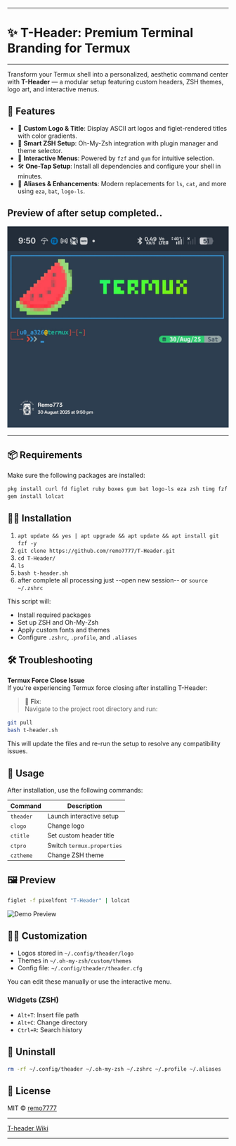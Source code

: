 
---

# ✨ T-Header: Premium Terminal Branding for Termux

---

Transform your Termux shell into a personalized, aesthetic command center with **T-Header** — a modular setup featuring custom headers, ZSH themes, logo art, and interactive menus.
## 🚀 Features

- 🎨 **Custom Logo & Title**: Display ASCII art logos and figlet-rendered titles with color gradients.
- 🧠 **Smart ZSH Setup**: Oh-My-Zsh integration with plugin manager and theme selector.
- 🧩 **Interactive Menus**: Powered by `fzf` and `gum` for intuitive selection.
- 🛠️ **One-Tap Setup**: Install all dependencies and configure your shell in minutes.
- 🧾 **Aliases & Enhancements**: Modern replacements for `ls`, `cat`, and more using `eza`, `bat`, `logo-ls`.

## Preview of after setup completed..
![Project Banner](doc/theader.jpg)

---

## 📦 Requirements

Make sure the following packages are installed:

```bash
pkg install curl fd figlet ruby boxes gum bat logo-ls eza zsh timg fzf
gem install lolcat
```

## 🧑‍💻 Installation

1. `apt update && yes | apt upgrade && apt update && apt install git fzf -y`
2. `git clone https://github.com/remo7777/T-Header.git`
3. `cd T-Header/`
4. `ls`
5. `bash t-header.sh`
6. after complete all processing just --open new session-- or `source ~/.zshrc`

This script will:

- Install required packages
- Set up ZSH and Oh-My-Zsh
- Apply custom fonts and themes
- Configure `.zshrc`, `.profile`, and `.aliases`

## 🛠️ Troubleshooting

**Termux Force Close Issue**  
If you're experiencing Termux force closing after installing T-Header:

> 🔧 **Fix**:  
Navigate to the project root directory and run:
```bash
git pull
bash t-header.sh
```
This will update the files and re-run the setup to resolve any compatibility issues.

## 🧭 Usage

After installation, use the following commands:

| Command     | Description                  |
|------------|------------------------------|
| `theader`  | Launch interactive setup     |
| `clogo`    | Change logo                  |
| `ctitle`   | Set custom header title      |
| `ctpro`    | Switch `termux.properties`   |
| `cztheme`  | Change ZSH theme             |

## 🖼️ Preview

```bash
figlet -f pixelfont "T-Header" | lolcat
```

![Demo Preview](https://user-images.githubusercontent.com/demo-placeholder.png) <!-- Replace with actual screenshot if available -->

## 🧙‍♂️ Customization

- Logos stored in `~/.config/theader/logo`
- Themes in `~/.oh-my-zsh/custom/themes`
- Config file: `~/.config/theader/theader.cfg`

You can edit these manually or use the interactive menu.

### Widgets (ZSH)
- `Alt+T`: Insert file path
- `Alt+C`: Change directory
- `Ctrl+R`: Search history

## 🧼 Uninstall

```bash
rm -rf ~/.config/theader ~/.oh-my-zsh ~/.zshrc ~/.profile ~/.aliases
```

## 📜 License

MIT © [remo7777](https://github.com/remo7777)

---

[T-header Wiki](https://github.com/remo7777/T-Header/wiki)

---

